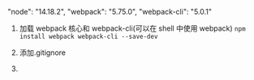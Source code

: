 "node": "14.18.2",
"webpack": "5.75.0",
"webpack-cli": "5.0.1"

1. 加载 webpack 核心和 webpack-cli(可以在 shell 中使用 webpack)
   `npm install webpack webpack-cli --save-dev`

2. 添加.gitignore
3.
